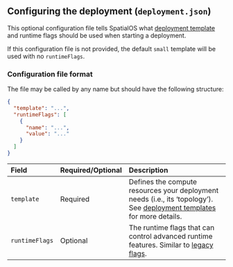 ## Configuring the deployment (`deployment.json`)

This optional configuration file tells SpatialOS what [deployment template](https://docs.improbable.io/reference/latest/shared/reference/file-formats/launch-config#templates) and runtime flags should be used when starting a deployment.

If this configuration file is not provided, the default `small` template will be used with no `runtimeFlags`. 

### Configuration file format

The file may be called by any name but should have the following structure:

```json
{
  "template": "...",
  "runtimeFlags": [
    {
      "name": "...",
      "value": "..."
    }
  ]   
}
```

| Field | Required/Optional | Description | 
| :------------- | :------------- | :------- |
| `template` | Required | Defines the compute resources your deployment needs (i.e., its ‘topology’). See [deployment templates](https://docs.improbable.io/reference/latest/shared/reference/file-formats/launch-config#templates) for more details. |
| `runtimeFlags` | Optional | The runtime flags that can control advanced runtime features. Similar to [legacy flags](https://docs.improbable.io/reference/latest/shared/reference/file-formats/launch-config#legacy-flags).|
